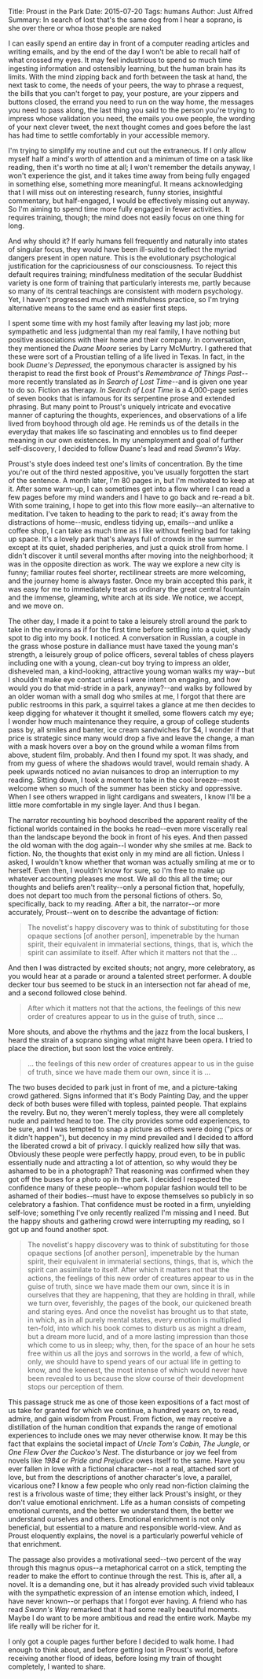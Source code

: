 Title: Proust in the Park
Date: 2015-07-20
Tags: humans
Author: Just Alfred
Summary: In search of lost that's the same dog from I hear a soprano, is she over there or whoa those people are naked

I can easily spend an entire day in front of a computer reading articles and writing emails, and by the end of the day I won't be able to recall half of what crossed my eyes.
It may feel industrious to spend so much time ingesting information and ostensibly learning, but the human brain has its limits.
With the mind zipping back and forth between the task at hand, the next task to come, the needs of your peers, the way to phrase a request, the bills that you can't forget to pay, your posture, are your zippers and buttons closed, the errand you need to run on the way home, the messages you need to pass along, the last thing you said to the person you're trying to impress whose validation you need, the emails you owe people, the wording of your next clever tweet, the next thought comes and goes before the last has had time to settle comfortably in your accessible memory.

I'm trying to simplify my routine and cut out the extraneous.
If I only allow myself half a mind's worth of attention and a minimum of time on a task like reading, then it's worth no time at all; I won't remember the details anyway, I won't experience the gist, and it takes time away from being fully engaged in something else, something more meaningful.
It means acknowledging that I will miss out on interesting research, funny stories, insightful commentary, but half-engaged, I would be effectively missing out anyway.
So I'm aiming to spend time more fully engaged in fewer activities.
It requires training, though; the mind does not easily focus on one thing for long.

And why should it?
If early humans fell frequently and naturally into states of singular focus, they would have been ill-suited to deflect the myriad dangers present in open nature.
This is the evolutionary psychological justification for the capriciousness of our consciousness.
To reject this default requires training; mindfulness meditation of the secular Buddhist variety is one form of training that particularly interests me, partly because so many of its central teachings are consistent with modern psychology.
Yet, I haven't progressed much with mindfulness practice, so I'm trying alternative means to the same end as easier first steps.

I spent some time with my host family after leaving my last job; more sympathetic and less judgmental than my real family, I have nothing but positive associations with their home and their company.
In conversation, they mentioned the *Duane Moore* series by Larry McMurtry.
I gathered that these were sort of a Proustian telling of a life lived in Texas.
In fact, in the book *Duane's Depressed*, the eponymous character is assigned by his therapist to read the first book of Proust's *Remembrance of Things Past*--more recently translated as *In Search of Lost Time*--and is given one year to do so.
Fiction as therapy.
*In Search of Lost Time* is a 4,000-page series of seven books that is infamous for its serpentine prose and extended phrasing.
But many point to Proust's uniquely intricate and evocative manner of capturing the thoughts, experiences, and observations of a life lived from boyhood through old age.
He reminds us of the details in the everyday that makes life so fascinating and ennobles us to find deeper meaning in our own existences.
In my unemployment and goal of further self-discovery, I decided to follow Duane's lead and read *Swann's Way*.

Proust's style does indeed test one's limits of concentration.
By the time you're out of the third nested appositive, you've usually forgotten the start of the sentence.
A month later, I'm 80 pages in, but I'm motivated to keep at it.
After some warm-up, I can sometimes get into a flow where I can read a few pages before my mind wanders and I have to go back and re-read a bit.
With some training, I hope to get into this flow more easily--an alternative to meditation.
I've taken to heading to the park to read; it's away from the distractions of home--music, endless tidying up, emails--and unlike a coffee shop, I can take as much time as I like without feeling bad for taking up space.
It's a lovely park that's always full of crowds in the summer except at its quiet, shaded peripheries, and just a quick stroll from home.
I didn't discover it until several months after moving into the neighborhood; it was in the opposite direction as work.
The way we explore a new city is funny; familiar routes feel shorter, rectilinear streets are more welcoming, and the journey home is always faster.
Once my brain accepted this park, it was easy for me to immediately treat as ordinary the great central fountain and the immense, gleaming, white arch at its side.
We notice, we accept, and we move on.

The other day, I made it a point to take a leisurely stroll around the park to take in the environs as if for the first time before settling into a quiet, shady spot to dig into my book.
I noticed.
A conversation in Russian, a couple in the grass whose posture in dalliance must have taxed the young man's strength, a leisurely group of police officers, several tables of chess players including one with a young, clean-cut boy trying to impress an older, disheveled man, a kind-looking, attractive young woman walks my way--but I shouldn't make eye contact unless I were intent on engaging, and how would you do that mid-stride in a park, anyway?--and walks by followed by an older woman with a small dog who smiles at me, I forgot that there are public restrooms in this park, a squirrel takes a glance at me then decides to keep digging for whatever it thought it smelled, some flowers catch my eye; I wonder how much maintenance they require, a group of college students pass by, all smiles and banter, ice cream sandwiches for $4, I wonder if that price is strategic since many would drop a five and leave the change, a man with a mask hovers over a boy on the ground while a woman films from above, student film, probably.
And then I found my spot.
It was shady, and from my guess of where the shadows would travel, would remain shady.
A peek upwards noticed no avian nuisances to drop an interruption to my reading.
Sitting down, I took a moment to take in the cool breeze--most welcome when so much of the summer has been sticky and oppressive.
When I see others wrapped in light cardigans and sweaters, I know I'll be a little more comfortable in my single layer.
And thus I began.

The narrator recounting his boyhood described the apparent reality of the fictional worlds contained in the books he read--even more viscerally real than the landscape beyond the book in front of his eyes.
And then passed the old woman with the dog again--I wonder why she smiles at me.
Back to fiction.
No, the thoughts that exist only in my mind are all fiction.
Unless I asked, I wouldn't know whether that woman was actually smiling at me or to herself.
Even then, I wouldn't know for sure, so I'm free to make up whatever accounting pleases me most.
We all do this all the time; our thoughts and beliefs aren't reality--only a personal fiction that, hopefully, does not depart too much from the personal fictions of others.
So, specifically, back to my reading.
After a bit, the narrator--or more accurately, Proust--went on to describe the advantage of fiction:

> The novelist's happy discovery was to think of substituting for those opaque sections [of another person], impenetrable by the human spirit, their equivalent in immaterial sections, things, that is, which the spirit can assimilate to itself.
> After which it matters not that the ...

And then I was distracted by excited shouts; not angry, more celebratory, as you would hear at a parade or around a talented street performer.
A double decker tour bus seemed to be stuck in an intersection not far ahead of me, and a second followed close behind.

> After which it matters not that the actions, the feelings of this new order of creatures appear to us in the guise of truth, since ...

More shouts, and above the rhythms and the jazz from the local buskers, I heard the strain of a soprano singing what might have been opera.
I tried to place the direction, but soon lost the voice entirely.

> ... the feelings of this new order of creatures appear to us in the guise of truth, since we have made them our own, since it is ...

The two buses decided to park just in front of me, and a picture-taking crowd gathered.
Signs informed that it's Body Painting Day, and the upper deck of both buses were filled with topless, painted people.
That explains the revelry.
But no, they weren't merely topless, they were all completely nude and painted head to toe.
The city provides some odd experiences, to be sure, and I was tempted to snap a picture as others were doing ("pics or it didn't happen"), but decency in my mind prevailed and I decided to afford the liberated crowd a bit of privacy.
I quickly realized how silly that was.
Obviously these people were perfectly happy, proud even, to be in public essentially nude and attracting a lot of attention, so why would they be ashamed to be in a photograph?
That reasoning was confirmed when they got off the buses for a photo op in the park.
I decided I respected the confidence many of these people--whom popular fashion would tell to be ashamed of their bodies--must have to expose themselves so publicly in so celebratory a fashion.
That confidence must be rooted in a firm, unyielding self-love; something I've only recently realized I'm missing and I need.
But the happy shouts and gathering crowd were interrupting my reading, so I got up and found another spot.

> The novelist's happy discovery was to think of substituting for those opaque sections [of another person], impenetrable by the human spirit, their equivalent in immaterial sections, things, that is, which the spirit can assimilate to itself.
> After which it matters not that the actions, the feelings of this new order of creatures appear to us in the guise of truth, since we have made them our own, since it is in ourselves that they are happening, that they are holding in thrall, while we turn over, feverishly, the pages of the book, our quickened breath and staring eyes.
> And once the novelist has brought us to that state, in which, as in all purely mental states, every emotion is multiplied ten-fold, into which his book comes to disturb us as might a dream, but a dream more lucid, and of a more lasting impression than those which come to us in sleep; why, then, for the space of an hour he sets free within us all the joys and sorrows in the world, a few of which, only, we should have to spend years of our actual life in getting to know, and the keenest, the most intense of which would never have been revealed to us because the slow course of their development stops our perception of them.

This passage struck me as one of those keen expositions of a fact most of us take for granted for which we continue, a hundred years on, to read, admire, and gain wisdom from Proust.
From fiction, we may receive a distillation of the human condition that expands the range of emotional experiences to include ones we may never otherwise know.
It may be this fact that explains the societal impact of *Uncle Tom's Cabin*, *The Jungle*, or *One Flew Over the Cuckoo's Nest*.
The disturbance or joy we feel from novels like *1984* or *Pride and Prejudice* owes itself to the same.
Have you ever fallen in love with a fictional character--not a real, attached sort of love, but from the descriptions of another character's love, a parallel, vicarious one?
I know a few people who only read non-fiction claiming the rest is a frivolous waste of time; they either lack Proust's insight, or they don't value emotional enrichment.
Life as a human consists of competing emotional currents, and the better we understand them, the better we understand ourselves and others.
Emotional enrichment is not only beneficial, but essential to a mature and responsible world-view.
And as Proust eloquently explains, the novel is a particularly powerful vehicle of that enrichment.

The passage also provides a motivational seed--two percent of the way through this magnus opus--a metaphorical carrot on a stick, tempting the reader to make the effort to continue through the rest.
This is, after all, a novel.
It is a demanding one, but it has already provided such vivid tableaux with the sympathetic expression of an intense emotion which, indeed, I have never known--or perhaps that I forgot ever having.
A friend who has read *Swann's Way* remarked that it had some really beautiful moments.
Maybe I do want to be more ambitious and read the entire work.
Maybe my life really will be richer for it.

I only got a couple pages further before I decided to walk home.
I had enough to think about, and before getting lost in Proust's world, before receiving another flood of ideas, before losing my train of thought completely, I wanted to share.
